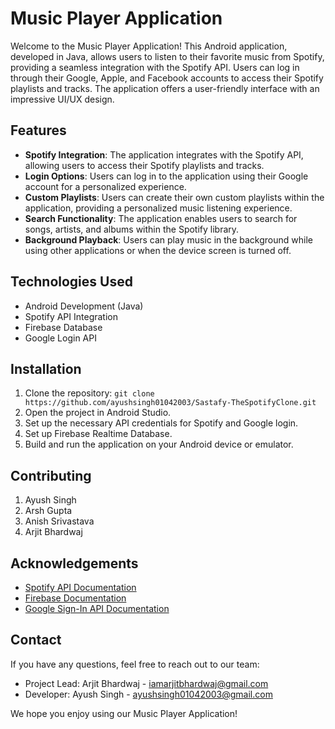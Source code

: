 # Music Player Application

Welcome to the Music Player Application! This Android application, developed in Java, allows users to listen to their favorite music from Spotify, providing a seamless integration with the Spotify API. Users can log in through their Google, Apple, and Facebook accounts to access their Spotify playlists and tracks. The application offers a user-friendly interface with an impressive UI/UX design.

## Features

- **Spotify Integration**: The application integrates with the Spotify API, allowing users to access their Spotify playlists and tracks.
- **Login Options**: Users can log in to the application using their Google account for a personalized experience.
- **Custom Playlists**: Users can create their own custom playlists within the application, providing a personalized music listening experience.
- **Search Functionality**: The application enables users to search for songs, artists, and albums within the Spotify library.
- **Background Playback**: Users can play music in the background while using other applications or when the device screen is turned off.

## Technologies Used

- Android Development (Java)
- Spotify API Integration
- Firebase Database
- Google Login API

## Installation

1. Clone the repository: `git clone https://github.com/ayushsingh01042003/Sastafy-TheSpotifyClone.git`
2. Open the project in Android Studio.
3. Set up the necessary API credentials for Spotify and Google login.
4. Set up Firebase Realtime Database.
5. Build and run the application on your Android device or emulator.

## Contributing

1. Ayush Singh
2. Arsh Gupta
3. Anish Srivastava
4. Arjit Bhardwaj

## Acknowledgements

- [Spotify API Documentation](https://developer.spotify.com/documentation/)
- [Firebase Documentation](https://firebase.google.com/docs)
- [Google Sign-In API Documentation](https://developers.google.com/identity/sign-in/android)

## Contact

If you have any questions, feel free to reach out to our team:

- Project Lead: Arjit Bhardwaj - iamarjitbhardwaj@gmail.com
- Developer: Ayush Singh - ayushsingh01042003@gmail.com

We hope you enjoy using our Music Player Application!
